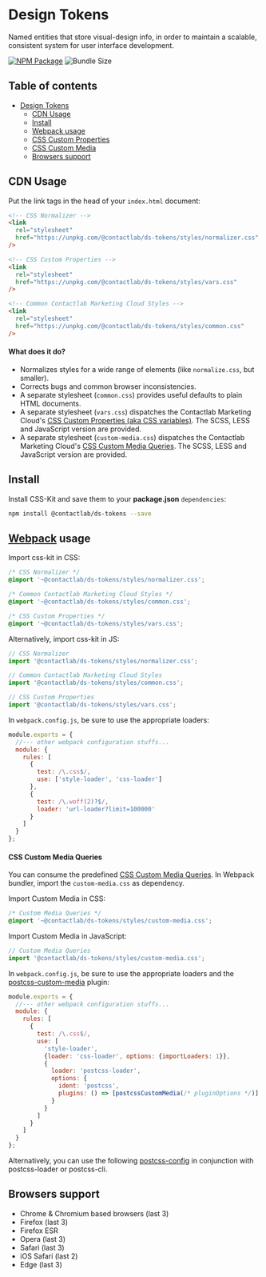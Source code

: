 # Design Tokens

Named entities that store visual-design info, in order to maintain a scalable, consistent system for user interface development.

[![NPM Package][npm-img]][npm-url]
![Bundle Size][bundle-size-img]

## Table of contents

- [Design Tokens](#design-tokens)
  - [CDN Usage](#cdn-usage)
  - [Install](#install)
  - [Webpack usage](#webpack-usage)
  - [CSS Custom Properties][custom-properties-url]
  - [CSS Custom Media][custom-media-url]
  - [Browsers support](#browsers-support)

## CDN Usage

Put the link tags in the head of your `index.html` document:

```html
<!-- CSS Normalizer -->
<link
  rel="stylesheet"
  href="https://unpkg.com/@contactlab/ds-tokens/styles/normalizer.css"
/>

<!-- CSS Custom Properties -->
<link
  rel="stylesheet"
  href="https://unpkg.com/@contactlab/ds-tokens/styles/vars.css"
/>

<!-- Common Contactlab Marketing Cloud Styles -->
<link
  rel="stylesheet"
  href="https://unpkg.com/@contactlab/ds-tokens/styles/common.css"
/>
```

#### What does it do?

- Normalizes styles for a wide range of elements (like `normalize.css`, but smaller).
- Corrects bugs and common browser inconsistencies.
- A separate stylesheet (`common.css`) provides useful defaults to plain HTML documents.
- A separate stylesheet (`vars.css`) dispatches the Contactlab Marketing Cloud's [CSS Custom Properties (aka CSS variables)][custom-properties-url]. The SCSS, LESS and JavaScript version are provided.
- A separate stylesheet (`custom-media.css`) dispatches the Contactlab Marketing Cloud's [CSS Custom Media Queries][custom-media-url]. The SCSS, LESS and JavaScript version are provided.

## Install

Install CSS-Kit and save them to your **package.json** `dependencies`:

```sh
npm install @contactlab/ds-tokens --save
```

## [Webpack][webpack-url] usage

Import css-kit in CSS:

```css
/* CSS Normalizer */
@import '~@contactlab/ds-tokens/styles/normalizer.css';

/* Common Contactlab Marketing Cloud Styles */
@import '~@contactlab/ds-tokens/styles/common.css';

/* CSS Custom Properties */
@import '~@contactlab/ds-tokens/styles/vars.css';
```

Alternatively, import css-kit in JS:

```js
// CSS Normalizer
import '@contactlab/ds-tokens/styles/normalizer.css';

// Common Contactlab Marketing Cloud Styles
import '@contactlab/ds-tokens/styles/common.css';

// CSS Custom Properties
import '@contactlab/ds-tokens/styles/vars.css';
```

In `webpack.config.js`, be sure to use the appropriate loaders:

```js
module.exports = {
  //--- other webpack configuration stuffs...
  module: {
    rules: [
      {
        test: /\.css$/,
        use: ['style-loader', 'css-loader']
      },
      {
        test: /\.woff(2)?$/,
        loader: 'url-loader?limit=100000'
      }
    ]
  }
};
```

#### CSS Custom Media Queries

You can consume the predefined [CSS Custom Media Queries][custom-media-url]. In Webpack bundler, import the `custom-media.css` as dependency.

Import Custom Media in CSS:

```css
/* Custom Media Queries */
@import '~@contactlab/ds-tokens/styles/custom-media.css';
```

Import Custom Media in JavaScript:

```js
// Custom Media Queries
import '@contactlab/ds-tokens/styles/custom-media.css';
```

In `webpack.config.js`, be sure to use the appropriate loaders and the [postcss-custom-media][postcss-custom-media-url] plugin:

```js
module.exports = {
  //--- other webpack configuration stuffs...
  module: {
    rules: [
      {
        test: /\.css$/,
        use: [
          'style-loader',
          {loader: 'css-loader', options: {importLoaders: 1}},
          {
            loader: 'postcss-loader',
            options: {
              ident: 'postcss',
              plugins: () => [postcssCustomMedia(/* pluginOptions */)]
            }
          }
        ]
      }
    ]
  }
};
```

Alternatively, you can use the following [postcss-config][postcss-config-url] in conjunction with postcss-loader or postcss-cli.

## Browsers support

- Chrome & Chromium based browsers (last 3)
- Firefox (last 3)
- Firefox ESR
- Opera (last 3)
- Safari (last 3)
- iOS Safari (last 2)
- Edge (last 3)

<!---
  B A D G E S
-->

[bundle-size-img]: https://badgen.net/badge/unpacked%20size/138kb/blue
[npm-img]: https://badgen.net/npm/v/@contactlab/ds-tokens?icon=npm&label=npm%20package

<!---
  L I N K S
-->

[custom-media-url]: ./styles/custom-media.css
[custom-properties-url]: ./styles/vars.css
[npm-url]: https://www.npmjs.com/package/@contactlab/ds-tokens
[postcss-config-url]: https://github.com/giotramu/postcss-config
[postcss-custom-media-url]: https://github.com/postcss/postcss-custom-media
[webpack-url]: https://webpack.js.org
